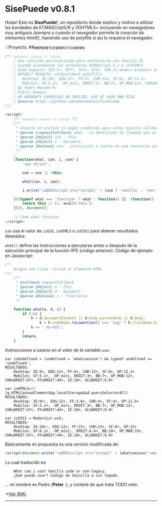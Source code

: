# SisePuede v0.8.1
Holas! Esto es **SisePuede!**, un repositorio donde explico y motivo a utilizar las bondades de ECMASCript5/6 y (X)HTML5+ incluyendo en navegadores muy antiguos *(siempre y cuando el navegador permita la creación de elementos html5)*, haciendo uso de polyfills si así lo requiera el navegador.

:::Proyecto: 
##<a name="#whatcaniuse"></a>**⒲⒣⒜⒯ ⒞⒜⒩ ⒤ ⒰⒮⒠**

```js
/*! ⒲⒣⒜⒯ ⒞⒜⒩ ⒤ ⒰⒮⒠
	/ Una solución personalizada para aventurarse con Vanilla JS
	/ Usando plenamente los estándares ECMAScript 5.1 y (X)HTML5
	/ Code Support: IE5.5+, OP7+, SF1+, FF1+, CH0.2+,modern browsers and all mobiles. 
	/ DEFAULT RESULTS: with/without polyfills
	/	Desktop: IE:10+, EDG:12+, FF:4+, CHR:13+, SF:6+, OP:12.1+  
	/   Mobiles: SF:5.1+, -OP_mini, DROIT:3+, BB:7+, OP_MOB:12+, CHRxDROIT:47+, FFxDROIT:44+, IE:10+, UCxDROIT:9.9+
	/ By Pedro Macedo M.
	/ Public Domain.
	/ NO WARRANTY EXPRESSED OR IMPLIED. USE AT YOUR OWN RISK.
	/ @source https://github.com/Webnewbies/SisePuede
!*/
```

```js
<script>
	/*! ⒲⒣⒜⒯ ⒞⒜⒩ ⒤ ⒰⒮⒠ !*/
    /**
     * Inyecta un archivo js según condición pero antes ejecuta callback.
     * @param {requestCallback} what - La devolución de llamada que se encarga de la respuesta.
     * @param {Object} can - this.
     * @param {Object} i - document.
     * @param {Boolean} use - instrucción a usarse en una sentencia condicional .
     */
    ;
    (function(what, can, i, use) {
        'use strict';

        use = use || !this;

        what(can, i, use);

        i.write('\u003Cscript src="script/' + (use ? 'vanilla' : 'non-legacy') + '.js">\u003C/script>');

    })(typeof what === 'function' ? what : function() {}, (function() {
        return this || (1, eval)('this');
    }()), document);
    
    // Code what function
</script>
```

`use` usa el valor de `isES5`, `isHTML5` o `isES51` para obtener resultados deseados.

`what()` define las instrucciones a ejecutarse antes o después de la ejecución principal de la función IIFE (código anterior). Código de ejemplo en Javascript:

```js
/*!
	Asigna una clase .no-es5 al elemento HTML
!*/
    /**
     * @callback requestCallback
     * @param {Object} w - this
     * @param {Object} d - document
     * @param {Boolean} c - true|false
     */

    function what(w, d, c) {
        if (!c) {
            h = d.documentElement || d.body.parentNode || d.body,
                k = h.nodeName.toLowerCase() === 'svg' ? h.className.baseVal : h.className;
            k += ' no-es5';
        }
        return;
    }
```


<em>Instrucciones a usarse en el valor de la variable `use`:</em>

	var isUndefined = (undefined = 'whatcaniuse') && typeof undefined == 'undefined';
	RESULTADOS:
		Desktop: IE:9+, EDG:12+, FF:4+, CHR:13+, SF:6+, OP:12.1+  
	    Mobiles: SF:5.1+, -OP_mini, DROIT:3+, BB:7+, OP_MOB:12+, CHRxDROIT:47+, FFxDROIT:44+, IE:10+, UCxDROIT:9.9+
	    
	var isHTML5=!!(g.HTMLCanvasElement&&g.localStorage&&d.querySelectorAll)
	RESULTADOS:
		Desktop: IE:9+:, EDG:12+, FF:3.6+, CHR:4+, SF:4+, OP:11.5+  
	    Mobiles: SF:3.2+, -OP_mini, DROIT:3+, BB:7+, OP_MOB:12+, CHRxDROIT:47+, FFxDROIT:44+, IE:10+, UCxDROIT:9.9+
	    
	var isES51 = Modernizr.es5;
	RESULTADOS:
		Desktop: IE:10+:, EDG:12+, FF:21+, CHR:23+, SF:6+, OP:15+
	    Mobiles: SF:6.1+, -OP_mini:, DROIT:4.4+, BB:10+, OP_MOB:33+, CHRxDROIT:47+, FFxDROIT:44+, IE:10+, UCxDROIT:9.9+

Básicamente mi propuesta es una versión modificada de: 

```js
<script>document.write('\u003Cscript src="script/' + (whatcaniuse?'vanilla':'non-legacy') + '.js">\u003C/script>')</script>
```

Lo cual traducido es:

		What can i use? Vanilla code or non-legacy.
		¿Qué puedo usar? Código de Vainilla o sin legado.    		

... mi nombre es Pedro (**Peter** :), y contaré de qué trata TODO esto.

->[Ver WiKi](https://github.com/Webnewbies/SisePuede/wiki)

****